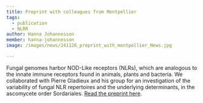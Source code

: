 ```yaml
---
title: Preprint with colleagues from Montpellier
tags:
  - publication
  - NLRR
author: Hanna Johannesson
member: hanna-johannesson
image: /images/news/241126_preprint_with_montpellier_News.jpg

---
```


Fungal genomes harbor NOD-Like receptors (NLRs), which are analogous to the innate immune receptors found in animals, plants and bacteria. We collaborated with Pierre Gladieux and his group for an investigation of the variability of fungal NLR repertoires and the underlying determinants, in the ascomycete order Sordariales. <a href="https://biorxiv.org/cgi/content/short/2024.11.26.625400v1" target="_blank">Read the preprint here</a>.
